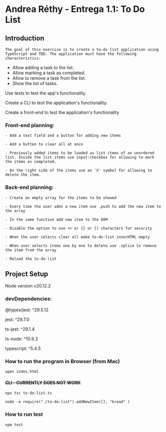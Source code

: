 # Andrea Réthy - Entrega 1.1: To Do List

## Introduction

    The goal of this exercise is to create a to-do list application using TypeScript and TDD. The application must have the following characteristics:

- Allow adding a task to the list.
- Allow marking a task as completed.
- Allow to remove a task from the list.
- Show the list of tasks.

Use tests to test the app's functionality.

Create a CLI to test the application's functionality.

Create a front-end to test the application's functionality


### Front-end planning:

    - Add a text field and a button for adding new items

    - Add a button to clear all at once

    - Previously added items to be loaded as list items of an unordered list. Inside the list items use input:checkbox for allowing to mark the items as completed.

    - On the right side of the items use an 'X' symbol for allowing to delete the item.


### Back-end planning:

    - Create an empty array for the items to be showed

    - Every time the user adds a new item use .push to add the new item to the array

    - In the same function add new item to the DOM

    - Disable the option to use <> or {} or [] characters for security

    - When the user selects clear all make to-do-list innerHTML empty

    - When user selects items one by one to delete use .splice to remove the item from the array

    - Reload the to-do-list

## Project Setup

Node version v20.12.2

### devDependencies:

@types/jest: ^29.5.12

jest: ^29.7.0

ts-jest: ^29.1.4

ts-node: ^10.9.2

typescript: ^5.4.5

### How to run the program in Browser (from Mac)

```
open index.html
```

#### ~~CLI - CURRENTLY DOES NOT WORK~~

```
npx tsc to-do-list.ts
```

```
node -e require("./to-do-list").addNewItem([], "bread" )
```

### How to run test

```
npm test
```
